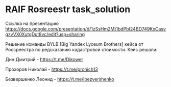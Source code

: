 # RAIF Rosreestr task_solution
Ссылка на презентацию https://docs.google.com/presentation/d/1zSsHm2Mt1bdPbI24BD749KxCasvgzvVX0XutgDut8vc/edit?usp=sharing


Решение команды BYLB [Big Yandex Lyceum Brothers] кейса от Россреестра по редсказанию кадастровой стоимости. 
Кейс решали:

Дин Дмитрий - https://t.me/Dikower

Прохоров Николай - https://t.me/prohich13

Безвершенко Леонид - https://t.me/lbezvershenko
